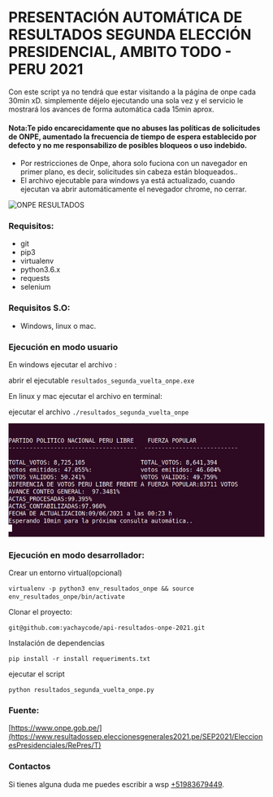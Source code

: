 # PRESENTACIÓN AUTOMÁTICA DE RESULTADOS SEGUNDA ELECCIÓN PRESIDENCIAL, AMBITO TODO - PERU 2021

Con este script ya no tendrá que estar visitando a la página de onpe cada 30min xD. simplemente déjelo ejecutando una sola vez y el servicio le mostrará los avances de forma automática cada 15min aprox.

#### Nota:Te pido encarecidamente que no abuses las políticas de solicitudes de ONPE, aumentado la frecuencia de tiempo de espera establecido por defecto y no me responsabilizo de posibles bloqueos o uso indebido.

- Por restricciones de Onpe, ahora solo fuciona con un navegador en primer plano, es decir, solicitudes sin cabeza están bloqueados..
- El archivo ejecutable para windows ya está actualizado, cuando ejecutan va abrir automáticamente el nevegador chrome, no cerrar.

![ONPE RESULTADOS](resultados-onpe.png)

### Requisitos:
- git
- pip3 
- virtualenv 
- python3.6.x 
- requests
- selenium

### Requisitos S.O:
- Windows, linux o mac.

### Ejecución en modo usuario
En windows ejecutar el archivo :

abrir el ejecutable `resultados_segunda_vuelta_onpe.exe`

En linux y mac ejecutar el archivo en terminal:

ejecutar el archivo  `./resultados_segunda_vuelta_onpe`

![Datos que muestra el servicio](resultado-onpe-prueba.png)


### Ejecución en modo desarrollador:

Crear un entorno virtual(opcional)
```
virtualenv -p python3 env_resultados_onpe && source env_resultados_onpe/bin/activate
```
Clonar el proyecto:
```
git@github.com:yachaycode/api-resultados-onpe-2021.git
```
Instalación de dependencias
```
pip install -r install requeriments.txt
```
ejecutar el script

```
python resultados_segunda_vuelta_onpe.py
```

### Fuente:
[https://www.onpe.gob.pe/](https://www.resultadossep.eleccionesgenerales2021.pe/SEP2021/EleccionesPresidenciales/RePres/T)

### Contactos
Si tienes alguna duda me puedes escribir a wsp [+51983679449](https://wa.me/51983679449).